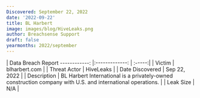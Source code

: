 ```yaml
---
Discovered: September 22, 2022
date: '2022-09-22'
title: BL Harbert
image: images/blog/HiveLeaks.png
author: Breachsense Support
draft: false
yearmonths: 2022/september
---
```



| Data Breach Report
------------:     |:-------------:    | :-----:|
| Victim      | blharbert.com      | 
| Threat Actor      | HiveLeaks      | 
| Date Discovered      | Sep 22, 2022      | 
| Description      | BL Harbert International is a privately-owned construction company with U.S. and international operations.      | 
| Leak Size      | N/A      | 

